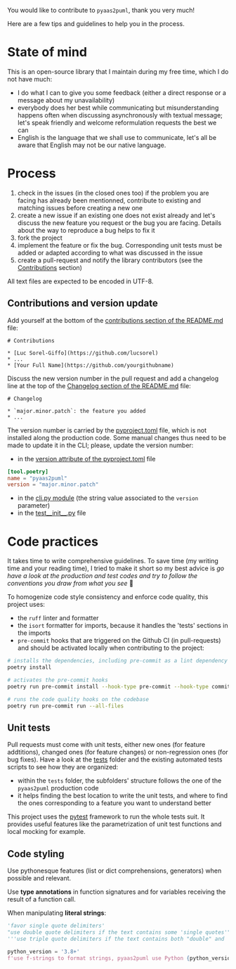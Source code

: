 
You would like to contribute to `pyaas2puml`, thank you very much!

Here are a few tips and guidelines to help you in the process.

# State of mind

This is an open-source library that I maintain during my free time, which I do not have much:

* I do what I can to give you some feedback (either a direct response or a message about my unavailability)
* everybody does her best while communicating but misunderstanding happens often when discussing asynchronously with textual message; let's speak friendly and welcome reformulation requests the best we can
* English is the language that we shall use to communicate, let's all be aware that English may not be our native language.

# Process

1. check in the issues (in the closed ones too) if the problem you are facing has already been mentionned, contribute to existing and matching issues before creating a new one
1. create a new issue if an existing one does not exist already and let's discuss the new feature you request or the bug you are facing.
Details about the way to reproduce a bug helps to fix it
1. fork the project
1. implement the feature or fix the bug.
Corresponding unit tests must be added or adapted according to what was discussed in the issue
1. create a pull-request and notify the library contributors (see the [Contributions](README.md#contributions) section)

All text files are expected to be encoded in UTF-8.

## Contributions and version update

Add yourself at the bottom of the [contributions section of the README.md](README.md#contributions) file:

```text
# Contributions

* [Luc Sorel-Giffo](https://github.com/lucsorel)
* ...
* [Your Full Name](https://github.com/yourgithubname)
```

Discuss the new version number in the pull request and add a changelog line at the top of the [Changelog section of the README.md](README.md#changelog) file:

```text
# Changelog

* `major.minor.patch`: the feature you added
* ...
```

The version number is carried by the [pyproject.toml](pyproject.toml) file, which is not installed along the production code.
Some manual changes thus need to be made to update it in the CLI; please, update the version number:

- in the [version attribute of the pyproject.toml](pyproject.toml#L3) file

```toml
[tool.poetry]
name = "pyaas2puml"
version = "major.minor.patch"
```

- in the [cli.py module](pyaas2puml/cli.py#L12) (the string value associated to the `version` parameter)
- in the [test__init__.py](tests/pyaas2puml/test__init__.py#L5) file


# Code practices

It takes time to write comprehensive guidelines.
To save time (my writing time and your reading time), I tried to make it short so my best advice is _go have a look at the production and test codes and try to follow the conventions you draw from what you see_ 🙂

To homogenize code style consistency and enforce code quality, this project uses:

- the `ruff` linter and formatter
- the `isort` formatter for imports, because it handles the 'tests' sections in the imports
- `pre-commit` hooks that are triggered on the Github CI (in pull-requests) and should be activated locally when contributing to the project:

```sh
# installs the dependencies, including pre-commit as a lint dependency
poetry install

# activates the pre-commit hooks
poetry run pre-commit install --hook-type pre-commit --hook-type commit-msg

# runs the code quality hooks on the codebase
poetry run pre-commit run --all-files
```

## Unit tests

Pull requests must come with unit tests, either new ones (for feature addtitions), changed ones (for feature changes) or non-regression ones (for bug fixes).
Have a look at the [tests](tests/) folder and the existing automated tests scripts to see how they are organized:

* within the `tests` folder, the subfolders' structure follows the one of the `pyaas2puml` production code
* it helps finding the best location to write the unit tests, and where to find the ones corresponding to a feature you want to understand better

This project uses the [pytest](https://docs.pytest.org) framework to run the whole tests suit.
It provides useful features like the parametrization of unit test functions and local mocking for example.

## Code styling

Use pythonesque features (list or dict comprehensions, generators) when possible and relevant.

Use **type annotations** in function signatures and for variables receiving the result of a function call.

When manipulating **literal strings**:

```python
'favor single quote delimiters'
"use double quote delimiters if the text contains some 'single quotes'"
'''use triple quote delimiters if the text contains both "double" and 'single' quote delimiters'''

python_version = '3.8+'
f'use f-strings to format strings, pyaas2puml use Python {python_version}'
```
